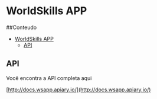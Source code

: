 
WorldSkills APP
======================

<!-- START doctoc generated TOC please keep comment here to allow auto update -->
<!-- DON'T EDIT THIS SECTION, INSTEAD RE-RUN doctoc TO UPDATE -->

##Conteudo

- [WorldSkills APP](#worldskills-app)
  - [API](#api)

<!-- END doctoc generated TOC please keep comment here to allow auto update -->


API
----------------
Você encontra a API completa aqui

[http://docs.wsapp.apiary.io/](http://docs.wsapp.apiary.io/)
